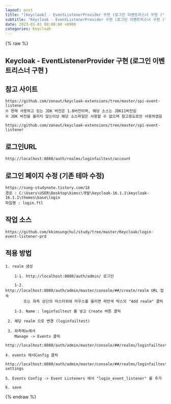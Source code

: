 ```yaml
---  
layout: post  
title: "[Keycloak] - EventListenerProvider 구현 (로그인 이벤트리스너 구현 )"  
subtitle: "Keycloak - EventListenerProvider 구현 (로그인 이벤트리스너 구현 )"  
date: 2023-01-01 00:00:00 +0900  
categories: Keycloak  
---  
```

{% raw %}  
## Keycloak - EventListenerProvider 구현 (로그인 이벤트리스너 구현 )  
  
## 참고 사이트  
	https://github.com/zonaut/keycloak-extensions/tree/master/spi-event-listener  
	※ 현재 사용하고 있는 JDK 버전은 1.8버전이며, 해당 소스는 JDK11버전임  
	※ JDK 버전을 올리지 않는이상 해당 소스파일은 사용할 수 없으며 참고용도로만 사용하였음  
  
	https://github.com/zonaut/keycloak-extensions/tree/master/spi-event-listener  
  
## 로그인URL  
  
	http://localhost:8080/auth/realms/loginfailtest/account  
  
## 로그인 페이지 수정 (기존 테마 수정)  
	https://sung-studynote.tistory.com/18  
	경로 : C:\Users\USER\Desktop\kimsc\개발\keycloak-16.1.1\keycloak-16.1.1\themes\base\login  
	파일명 : login.ftl  
  
## 작업 소스  
  
	https://github.com/kkimsungchul/study/tree/master/Keycloak/login-event-listener-prd  
  
## 적용 방법  
  
	1. realm 생성  
  
		1-1. http://localhost:8080/auth/admin/ 로그인  
  
		1-2. http://localhost:8080/auth/admin/master/console/##/create/realm URL 접속  
			또는 좌측 상단의 마스터위에 마우스를 올리면 파란색 박스의 "Add realm" 클릭  
  
		1-3. Name : loginfailtest 를 넣고 Create 버튼 클릭  
  
	 2. 해당 realm 으로 변경 (loginfailtest)  
  
	 3. 좌측메뉴에서  
		Manage -> Events 클릭  
		http://localhost:8080/auth/admin/master/console/##/realms/loginfailtest/events  
  
	4. events 에서Config 클릭  
		http://localhost:8080/auth/admin/master/console/##/realms/loginfailtest/events-settings  
  
	5. Events Config -> Event Listeners 에서 "login_event_listener" 를 추가  
  
	6. save  
  
{% endraw %}